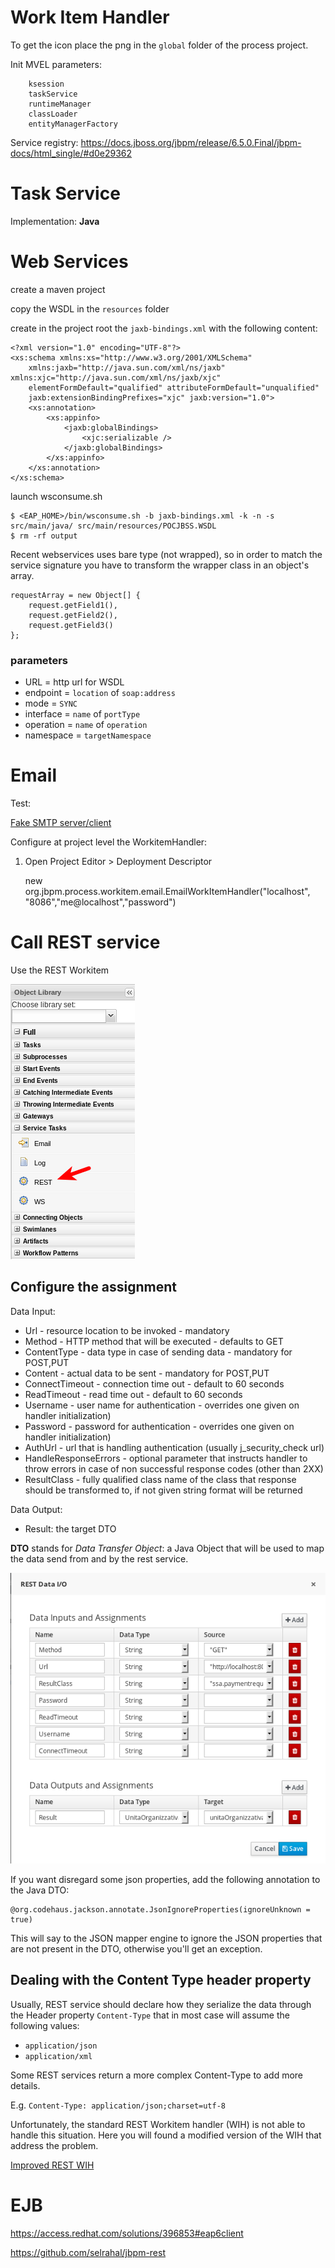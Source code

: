 # Work Item Handler

To get the icon place the png in the `global` folder of the process project.

Init MVEL parameters:

        ksession
        taskService
        runtimeManager
        classLoader
        entityManagerFactory

Service registry:
https://docs.jboss.org/jbpm/release/6.5.0.Final/jbpm-docs/html_single/#d0e29362

# Task Service

Implementation: **Java**

# Web Services

create a maven project

copy the WSDL in the `resources` folder

create in the project root the `jaxb-bindings.xml` with the following content:

    <?xml version="1.0" encoding="UTF-8"?>
    <xs:schema xmlns:xs="http://www.w3.org/2001/XMLSchema"
    	xmlns:jaxb="http://java.sun.com/xml/ns/jaxb" xmlns:xjc="http://java.sun.com/xml/ns/jaxb/xjc"
    	elementFormDefault="qualified" attributeFormDefault="unqualified"
    	jaxb:extensionBindingPrefixes="xjc" jaxb:version="1.0">
    	<xs:annotation>
    		<xs:appinfo>
    			<jaxb:globalBindings>
    				<xjc:serializable />
    			</jaxb:globalBindings>
    		</xs:appinfo>
    	</xs:annotation>
    </xs:schema>

launch wsconsume.sh

    $ <EAP_HOME>/bin/wsconsume.sh -b jaxb-bindings.xml -k -n -s src/main/java/ src/main/resources/POCJBSS.WSDL
    $ rm -rf output


Recent webservices uses bare type (not wrapped), so in order to match the service signature you have to transform the wrapper class in an object's array.

    requestArray = new Object[] {
    	request.getField1(),
    	request.getField2(),
    	request.getField3()
    };

### parameters

  - URL = http url for WSDL
  - endpoint = `location` of `soap:address`
  - mode = `SYNC`
  - interface = `name` of `portType`
  - operation = `name` of `operation`
  - namespace = `targetNamespace`

# Email
Test:

[Fake SMTP server/client](https://nilhcem.github.io/FakeSMTP/)

Configure at project level the WorkitemHandler:

1. Open Project Editor > Deployment Descriptor


    new org.jbpm.process.workitem.email.EmailWorkItemHandler("localhost", "8086","me@localhost","password")



# Call REST service

Use the REST Workitem

![REST palette](./imgs/rest-service_001.png)

## Configure the assignment
Data Input:

- Url - resource location to be invoked - mandatory
- Method - HTTP method that will be executed - defaults to GET
- ContentType - data type in case of sending data - mandatory for POST,PUT
- Content - actual data to be sent - mandatory for POST,PUT
- ConnectTimeout - connection time out - default to 60 seconds
- ReadTimeout - read time out - default to 60 seconds</li>
- Username - user name for authentication - overrides one given on handler initialization)
- Password - password for authentication - overrides one given on handler initialization)
- AuthUrl - url that is handling authentication (usually j_security_check url)
- HandleResponseErrors - optional parameter that instructs handler to throw errors in case of non successful response codes (other than 2XX)
- ResultClass - fully qualified class name of the class that response should be transformed to, if not given string format will be returned

Data Output:

- Result: the target DTO

**DTO** stands for *Data Transfer Object*: a Java Object that will be used to map the data send from and by the rest service.

![Data I/O](./imgs/rest-service_002.png)

If you want disregard some json properties, add the following annotation to the Java DTO:

    @org.codehaus.jackson.annotate.JsonIgnoreProperties(ignoreUnknown = true)

This will say to the JSON mapper engine to ignore the JSON properties that are not present in the DTO, otherwise you'll get an exception.

## Dealing with the Content Type header property
Usually, REST service should declare how they serialize the data through the Header property `Content-Type` that in most case will assume the following values:

- `application/json`
- `application/xml`

Some REST services return a more complex Content-Type to add more details.

E.g. `Content-Type: application/json;charset=utf-8`

Unfortunately, the standard REST Workitem handler (WIH) is not able to handle this situation.
Here you will found a modified version of the WIH that address the problem.

[Improved REST WIH](./samples/wih/rest-wih/README.md)

# EJB

https://access.redhat.com/solutions/396853#eap6client

https://github.com/selrahal/jbpm-rest
